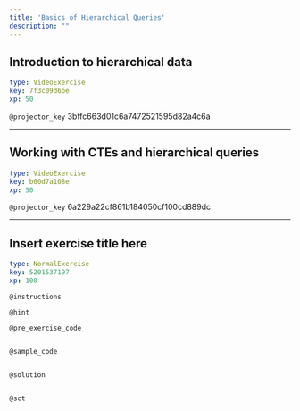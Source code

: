 ```yaml
---
title: 'Basics of Hierarchical Queries'
description: ""
---
```


## Introduction to hierarchical data

```yaml
type: VideoExercise
key: 7f3c09d6be
xp: 50
```

`@projector_key`
3bffc663d01c6a7472521595d82a4c6a

---

## Working with CTEs  and hierarchical queries

```yaml
type: VideoExercise
key: b60d7a108e
xp: 50
```

`@projector_key`
6a229a22cf861b184050cf100cd889dc

---

## Insert exercise title here

```yaml
type: NormalExercise
key: 5201537197
xp: 100
```



`@instructions`


`@hint`


`@pre_exercise_code`
```{r}

```

`@sample_code`
```{r}

```

`@solution`
```{r}

```

`@sct`
```{r}

```
